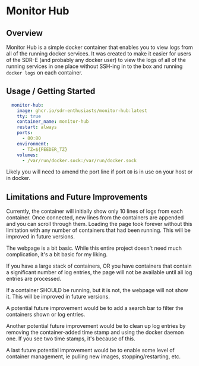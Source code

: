 # Monitor Hub

## Overview

Monitor Hub is a simple docker container that enables you to view logs from all of the running docker services. It was created to make it easier for users of the SDR-E (and probably any docker user) to view the logs of all of the running services in one place without SSH-ing in to the box and running `docker logs` on each container.

## Usage / Getting Started

```yaml
  monitor-hub:
    image: ghcr.io/sdr-enthusiasts/monitor-hub:latest
    tty: true
    container_name: monitor-hub
    restart: always
    ports:
      - 80:80
    environment:
      - TZ=${FEEDER_TZ}
    volumes:
      - /var/run/docker.sock:/var/run/docker.sock

```

Likely you will need to amend the port line if port `80` is in use on your host or in docker.

## Limitations and Future Improvements

Currently, the container will initially show only 10 lines of logs from each container. Once connected, new lines from the containers are appended and you can scroll through them. Loading the page took forever without this limitation with any number of containers that had been running. This will be improved in future versions.

The webpage is a bit basic. While this entire project doesn't need much complication, it's a bit basic for my liking.

If you have a large stack of containers, OR you have containers that contain a significant number of log entries, the page will not be available until all log entries are processed.

If a container SHOULD be running, but it is not, the webpage will not show it. This will be improved in future versions.

A potential future improvement would be to add a search bar to filter the containers shown or log entries.

Another potential future improvement would be to clean up log entries by removing the container-added time stamp and using the docker daemon one. If you see two time stamps, it's because of this.

A last future potential improvement would be to enable some level of container management, ie pulling new images, stopping/restarting, etc.
